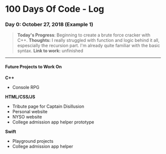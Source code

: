# 100 Days Of Code - Log

### Day 0: October 27, 2018 (Example 1)

> **Today's Progress**: Beginning to create a brute force cracker with C++. 
> **Thoughts:** I really struggled with function and logic behind it all, espescially the recursion part. I'm already quite familiar with the basic syntax.
> **Link to work:** unfinished


___ 

#### Future Projects to Work On

**C++**
- Console RPG

**HTML/CSS/JS**
- Tribute page for Captain Disillusion
- Personal website
- NYSO website
- College admission app helper prototype

**Swift**
- Playground projects
- College admission app helper 
